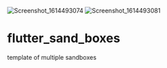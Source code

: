 ![Screenshot_1614493074](https://user-images.githubusercontent.com/36331565/109409714-5facf780-79d8-11eb-9a64-51fc092f21a0.png)
![Screenshot_1614493081](https://user-images.githubusercontent.com/36331565/109409715-650a4200-79d8-11eb-9244-35dc46055911.png)
# flutter_sand_boxes

template of multiple sandboxes

